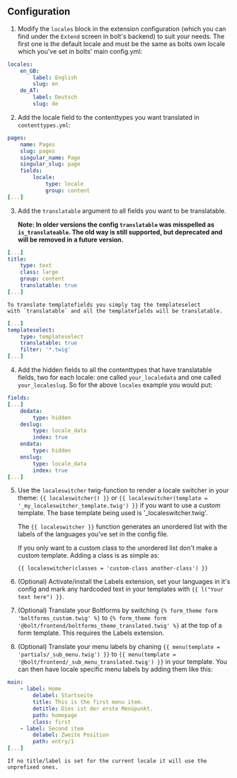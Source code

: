 
## Configuration

 1. Modify the `locales` block in the extension configuration (which you can
    find under the `Extend` screen in bolt's backend) to suit your needs. The
    first one is the default locale and must be the same as bolts own locale
    which you've set in bolts' main config.yml:

```yaml
locales:
    en_GB:
        label: English
        slug: en
    de_AT:
        label: Deutsch
        slug: de
```

 2. Add the locale field to the contenttypes you want translated in
    `contenttypes.yml`:

```yaml
pages:
    name: Pages
    slug: pages
    singular_name: Page
    singular_slug: page
    fields:
        locale:
            type: locale
            group: content
[...]
```

 3. Add the `translatable` argument to all fields you want to be
    translatable.

    **Note: In older versions the config `translatable` was misspelled as
    `is_translateable`. The old way is still supported, but deprecated and
    will be removed in a future version.**

```yaml
[...]
title:
    type: text
    class: large
    group: content
    translatable: true
[...]
```

    To translate templatefields you simply tag the templateselect
    with `translatable` and all the templatefields will be translatable.

```yaml
[...]
templateselect:
    type: templateselect
    translatable: true
    filter: '*.twig'
[...]
```

 4. Add the hidden fields to all the contenttypes that have translatable
    fields, two for each locale: one called `your_localedata` and one called
    `your_localeslug`. So for the above `locales` example you would put:

```yaml
fields:
[...]
    dedata:
        type: hidden
    deslug:
        type: locale_data
        index: true
    endata:
        type: hidden
    enslug:
        type: locale_data
        index: true
[...]
```

 5. Use the `localeswitcher` twig-function to render a locale switcher in your
    theme: `{{ localeswitcher() }}` or
    `{{ localeswitcher(template = '_my_localeswitcher_template.twig') }}` if you want
    to use a custom template. The base template being used is '_localeswitcher.twig'.

    The `{{ localeswitcher }}` function generates an unordered list with the
    labels of the languages you've set in the config file.

    If you only want to a custom class to the unordered list don't make a custom
    template. Adding a class is as simple as:

    `{{ localeswitcher(classes = 'custom-class another-class') }}`

 6. (Optional) Activate/install the Labels extension, set your languages in
    it's config and mark any hardcoded text in your templates with
    `{{ l("Your text here") }}`.

 7. (Optional) Translate your Boltforms by switching
    `{% form_theme form 'boltforms_custom.twig' %}` to
    `{% form_theme form '@bolt/frontend/boltforms_theme_translated.twig' %}` at the top
    of a form template. This requires the Labels extension.

 8. (Optional) Translate your menu labels by chaning `{{ menu(template = 'partials/_sub_menu.twig') }}`
    to `{{ menu(template = '@bolt/frontend/_sub_menu_translated.twig') }}` in your template.
    You can then have locale specific menu labels by adding them like this:

```yaml
main:
    - label: Home
        delabel: Startseite
        title: This is the first menu item.
        detitle: Dies ist der erste Menüpunkt.
        path: homepage
        class: first
    - label: Second item
        delabel: Zweite Position
        path: entry/1
[...]
```

    If no title/label is set for the current locale it will use the unprefixed ones.

